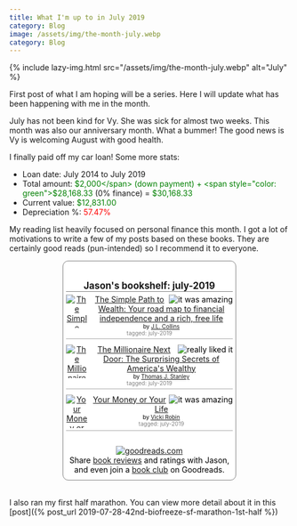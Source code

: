 ```yaml
---
title: What I'm up to in July 2019
category: Blog
image: /assets/img/the-month-july.webp
category: Blog
---
```


{% include lazy-img.html src="/assets/img/the-month-july.webp" alt="July" %}

First post of what I am hoping will be a series. Here I will update what has been happening with me in the month.

<!--more-->

July has not been kind for Vy. She was sick for almost two weeks. This month was also our anniversary month. What a bummer! The good news is Vy is welcoming August with good health. 

I finally paid off my car loan! Some more stats:
* Loan date: July 2014 to July 2019
* Total amount: <span style="color: green">$2,000</span> (down payment) + <span style="color: green">$28,168.33</span> (0% finance) = <span style="color: green">$30,168.33</span>
* Current value: <span style="color: green">$12,831.00</span>
* Depreciation %: <span style="color: red">57.47%</span>

My reading list heavily focused on personal finance this month. I got a lot of motivations to write a few of my posts based on these books. They are certainly good reads (pun-intended) so I recommend it to everyone.

<!-- Show static HTML/CSS as a placeholder in case js is not enabled - javascript include will override this if things work -->
<style type="text/css" media="screen">
.gr_custom_container_1563424843 {
/* customize your Goodreads widget container here*/
border: 1px solid gray;
border-radius:10px;
padding: 10px 5px 10px 5px;
background-color: #FFFFFF;
color: #000000;
width: 300px
}
.gr_custom_header_1563424843 {
/* customize your Goodreads header here*/
border-bottom: 1px solid gray;
width: 100%;
margin-bottom: 5px;
text-align: center;
font-size: 120%
}
.gr_custom_each_container_1563424843 {
/* customize each individual book container here */
width: 100%;
clear: both;
margin-bottom: 10px;
overflow: auto;
padding-bottom: 4px;
border-bottom: 1px solid #aaa;
}
.gr_custom_book_container_1563424843 {
/* customize your book covers here */
overflow: hidden;
height: 60px;
float: left;
margin-right: 4px;
width: 39px;
}
.gr_custom_author_1563424843 {
/* customize your author names here */
font-size: 10px;
}
.gr_custom_tags_1563424843 {
/* customize your tags here */
font-size: 10px;
color: gray;
}
.gr_custom_rating_1563424843 {
/* customize your rating stars here */
float: right;
}
</style>

<div align="center" id="gr_custom_widget_1563424843">
    <div class="gr_custom_container_1563424843">
<h2 class="gr_custom_header_1563424843">
<a style="text-decoration: none;" rel="nofollow" href="https://www.goodreads.com/review/list/54938708-jason-thai?shelf=july-2019&amp;utm_medium=api&amp;utm_source=custom_widget">Jason&#39;s bookshelf: july-2019</a>
</h2>
<div class="gr_custom_each_container_1563424843">
    <div class="gr_custom_book_container_1563424843">
      <a title="The Simple Path to Wealth: Your road map to financial independence and a rich, free life" rel="nofollow" href="https://www.goodreads.com/review/show/2849979605?utm_medium=api&amp;utm_source=custom_widget"><img alt="The Simple Path to Wealth: Your road map to financial independence and a rich, free life" border="0" src="https://i.gr-assets.com/images/S/compressed.photo.goodreads.com/books/1466299641l/30646587._SY75_.jpg" /></a>
    </div>
    <div class="gr_custom_rating_1563424843">
      <span class=" staticStars notranslate" title="it was amazing"><img alt="it was amazing" src="https://www.goodreads.com/images/layout/gr_red_star_active.png" /><img alt="" src="https://www.goodreads.com/images/layout/gr_red_star_active.png" /><img alt="" src="https://www.goodreads.com/images/layout/gr_red_star_active.png" /><img alt="" src="https://www.goodreads.com/images/layout/gr_red_star_active.png" /><img alt="" src="https://www.goodreads.com/images/layout/gr_red_star_active.png" /></span>
    </div>
    <div class="gr_custom_title_1563424843">
      <a rel="nofollow" href="https://www.goodreads.com/review/show/2849979605?utm_medium=api&amp;utm_source=custom_widget">The Simple Path to Wealth: Your road map to financial independence and a rich, free life</a>
    </div>
    <div class="gr_custom_author_1563424843">
      by <a rel="nofollow" href="https://www.goodreads.com/author/show/2936728.J_L_Collins">J.L. Collins</a>
    </div>
    <div class="gr_custom_tags_1563424843">
      tagged:
      july-2019
    </div>
</div>
<div class="gr_custom_each_container_1563424843">
    <div class="gr_custom_book_container_1563424843">
      <a title="The Millionaire Next Door: The Surprising Secrets of America's Wealthy" rel="nofollow" href="https://www.goodreads.com/review/show/2854902772?utm_medium=api&amp;utm_source=custom_widget"><img alt="The Millionaire Next Door: The Surprising Secrets of America's Wealthy" border="0" src="https://i.gr-assets.com/images/S/compressed.photo.goodreads.com/books/1384821256l/18841345._SY75_.jpg" /></a>
    </div>
    <div class="gr_custom_rating_1563424843">
      <span class=" staticStars notranslate" title="really liked it"><img alt="really liked it" src="https://www.goodreads.com/images/layout/gr_red_star_active.png" /><img alt="" src="https://www.goodreads.com/images/layout/gr_red_star_active.png" /><img alt="" src="https://www.goodreads.com/images/layout/gr_red_star_active.png" /><img alt="" src="https://www.goodreads.com/images/layout/gr_red_star_active.png" /><img alt="" src="https://www.goodreads.com/images/layout/gr_red_star_inactive.png" /></span>
    </div>
    <div class="gr_custom_title_1563424843">
      <a rel="nofollow" href="https://www.goodreads.com/review/show/2854902772?utm_medium=api&amp;utm_source=custom_widget">The Millionaire Next Door: The Surprising Secrets of America's Wealthy</a>
    </div>
    <div class="gr_custom_author_1563424843">
      by <a rel="nofollow" href="https://www.goodreads.com/author/show/659.Thomas_J_Stanley">Thomas J. Stanley</a>
    </div>
    <div class="gr_custom_tags_1563424843">
      tagged:
      july-2019
    </div>
</div>
<div class="gr_custom_each_container_1563424843">
    <div class="gr_custom_book_container_1563424843">
      <a title="Your Money or Your Life" rel="nofollow" href="https://www.goodreads.com/review/show/2875598945?utm_medium=api&amp;utm_source=custom_widget"><img alt="Your Money or Your Life" border="0" src="https://i.gr-assets.com/images/S/compressed.photo.goodreads.com/books/1547451646l/43560266._SY75_.jpg" /></a>
    </div>
    <div class="gr_custom_rating_1563424843">
      <span class=" staticStars notranslate" title="it was amazing"><img alt="it was amazing" src="https://www.goodreads.com/images/layout/gr_red_star_active.png" /><img alt="" src="https://www.goodreads.com/images/layout/gr_red_star_active.png" /><img alt="" src="https://www.goodreads.com/images/layout/gr_red_star_active.png" /><img alt="" src="https://www.goodreads.com/images/layout/gr_red_star_active.png" /><img alt="" src="https://www.goodreads.com/images/layout/gr_red_star_active.png" /></span>
    </div>
    <div class="gr_custom_title_1563424843">
      <a rel="nofollow" href="https://www.goodreads.com/review/show/2875598945?utm_medium=api&amp;utm_source=custom_widget">Your Money or Your Life</a>
    </div>
    <div class="gr_custom_author_1563424843">
      by <a rel="nofollow" href="https://www.goodreads.com/author/show/44527.Vicki_Robin">Vicki Robin</a>
    </div>
    <div class="gr_custom_tags_1563424843">
      tagged:
      july-2019
    </div>
</div>
<br style="clear: both"/>
<center>
<a rel="nofollow" href="https://www.goodreads.com/"><img alt="goodreads.com" style="border:0" src="https://www.goodreads.com/images/widget/widget_logo.gif" /></a>
</center>
<noscript>
Share <a rel="nofollow" href="https://www.goodreads.com/">book reviews</a> and ratings with Jason, and even join a <a rel="nofollow" href="https://www.goodreads.com/group">book club</a> on Goodreads.
</noscript>
</div>

</div>
<script src="https://www.goodreads.com/review/custom_widget/54938708.Jason's%20bookshelf:%20july-2019?cover_position=left&cover_size=small&num_books=5&order=a&shelf=july-2019&show_author=1&show_cover=1&show_rating=1&show_review=1&show_tags=1&show_title=1&sort=date_added&widget_bg_color=FFFFFF&widget_bg_transparent=&widget_border_width=1&widget_id=1563424843&widget_text_color=000000&widget_title_size=medium&widget_width=medium" type="text/javascript" charset="utf-8"></script>
<br>

I also ran my first half marathon. You can view more detail about it in this [post]({% post_url 2019-07-28-42nd-biofreeze-sf-marathon-1st-half %})

